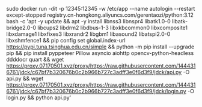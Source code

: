 sudo docker run -dit -p 12345:12345 -w /etc/app --name autologin --restart except-stopped registry.cn-hongkong.aliyuncs.com/gerentaozi/python:3.12 bash -c 'apt -y update && apt -y install libnss3 libnspr4 libatk1.0-0 libatk-bridge2.0-0 libcups2 libdrm2 libdbus-1-3 libxkbcommon0 libxcomposite1 libxdamage1 libxfixes3 libxrandr2 libgbm1 libasound2 libatspi2.0-0 libxshmfence1 && pip config set global.index-url https://pypi.tuna.tsinghua.edu.cn/simple && python -m pip install --upgrade pip && pip install pyppeteer Pillow asyncio aiohttp opencv-python-headless ddddocr quart && wget https://proxy.07170501.xyz/proxy/https://raw.githubusercontent.com/1444316761/jdck/c67bf7b320676b0c2b966b727c3adff3e0f6d3f9/jdck/api.py -O api.py && wget https://proxy.07170501.xyz/proxy/https://raw.githubusercontent.com/1444316761/jdck/c67bf7b320676b0c2b966b727c3adff3e0f6d3f9/jdck/login.py -O login.py && python api.py'
